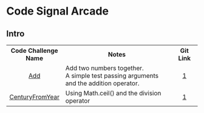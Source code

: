# Code Signal Arcade
## Intro

<link rel="stylesheet" href="style.css" />

<table>
    <tr>
        <th>Code Challenge <br> Name</th>
        <th>Notes</th>
        <th>Git Link</th>
    </tr>
    <tr>
        <td style="text-align:center;"><a href="https://app.codesignal.com/arcade/intro/level-1/jwr339Kq6e3LQTsfa">Add</a></td>
        <td>Add two numbers together. <br>A simple test passing arguments <br> and the addition operator.</td>
        <td style="text-align:center;"><a href="https://github.com/PVOBrien/CodeSignals-ArcadeIntro/blob/main/src/main/java/TheJourneyBegins/Add.java">1</a> </td>
    </tr>
<tr>
        <td style="text-align:center;"><a href="https://app.codesignal.com/arcade/intro/level-1/egbueTZRRL5Mm4TXN">CenturyFromYear</a></td>
        <td>Using Math.ceil() and the division operator</td>
        <td style="text-align:center;"><a href="https://github.com/PVOBrien/CodeSignals-ArcadeIntro/blob/main/src/main/java/TheJourneyBegins/CenturyFromYear.java">1</a> </td>
    </tr>
</table>
